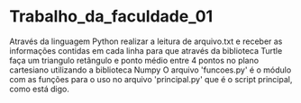 # Trabalho_da_faculdade_01
Através da linguagem Python realizar a leitura de arquivo.txt e receber as informações contidas em cada linha para que através da biblioteca Turtle faça um triangulo retângulo e ponto médio entre 4 pontos no plano cartesiano utilizando a biblioteca Numpy
O arquivo 'funcoes.py' é o módulo com as funções para o uso no arquivo 'principal.py' que é o script principal, como está digo.
